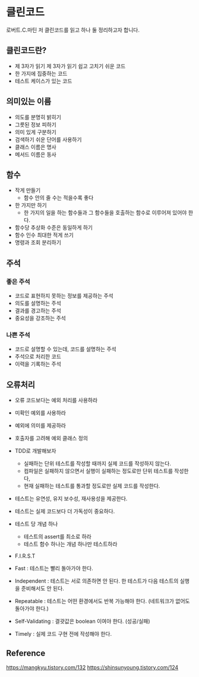 # 클린코드
로버트.C.마틴 저 클린코드를 읽고 하나 둘 정리하고자 합니다.

## 클린코드란?
- 제 3자가 읽기 제 3자가 읽기 쉽고 고치기 쉬운 코드
- 한 가지에 집중하는 코드
- 테스트 케이스가 있는 코드

## 의미있는 이름
- 의도를 분명히 밝히기
- 그릇된 정보 피하기
- 의미 있게 구분하기
- 검색하기 쉬운 단어를 사용하기
- 클래스 이름은 명사
- 메서드 이름은 동사

## 함수
- 작게 만들기
    - 함수 안의 줄 수는 적을수록 좋다
- 한 가지만 하기
    - 한 가지의 일을 하는 함수들과 그 함수들을 호출하는 함수로 이루어져 있어야 한다.
- 함수당 추상화 수준은 동일하게 하기
- 함수 인수 최대한 적게 쓰기
- 명령과 조회 분리하기

## 주석
### 좋은 주석
- 코드로 표현하지 못하는 정보를 제공하는 주석
- 의도를 설명하는 주석
- 결과를 경고하는 주석
- 중요성을 강조하는 주석
### 나쁜 주석
- 코드로 설명할 수 있는데, 코드를 설명하는 주석
- 주석으로 처리한 코드
- 이력을 기록하는 주석

## 오류처리
- 오류 코드보다는 예외 처리를 사용하라
- 미확인 예외를 사용하라
- 예외에 의미를 제공하라
- 호출자를 고려해 예외 클래스 정의

- TDD로 개발해보자
    - 실패하는 단위 테스트를 작성할 때까지 실제 코드를 작성하지 않는다.
    - 컴파일은 실패하지 않으면서 실행이 실패하는 정도로만 단위 테스트를 작성한다,
    - 현재 실패하는 테스트를 통과할 정도로만 실제 코드를 작성한다.
- 테스트는 유연성, 유지 보수성, 재사용성을 제공한다.
- 테스트는 실제 코드보다 더 가독성이 중요하다.
- 테스트 당 개념 하나
    - 테스트의 assert를 최소로 하라
    - 테스트 함수 하나는 개념 하나만 테스트하라
- F.I.R.S.T
- Fast : 테스트는 빨리 돌아가야 한다.
- Independent : 테스트는 서로 의존하면 안 된다. 한 테스트가 다음 테스트의 실행을 준비해서도 안 된다.
- Repeatable : 테스트는 어떤 환경에서도 반복 가능해야 한다. (네트워크가 없어도 돌아가야 한다.)
- Self-Validating : 결괏값은 boolean 이여야 한다. (성공/실패)
- Timely : 실제 코드 구현 전에 작성해야 한다.

## Reference
https://mangkyu.tistory.com/132
https://shinsunyoung.tistory.com/124